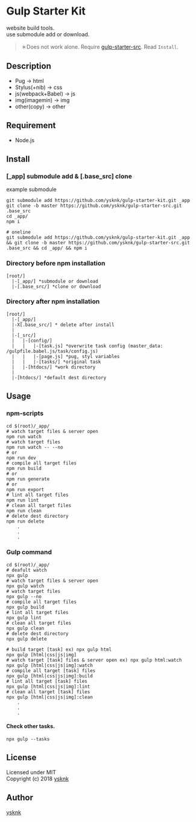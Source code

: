 Gulp Starter Kit
====

website build tools.  
use submodule add or download.  

> ＊Does not work alone. Require [gulp-starter-src](https://github.com/ysknk/gulp-starter-src). Read `Install`.

## Description

* Pug -> html
* Stylus(+nib) -> css
* js(webpack+Babel) -> js
* img(imagemin) -> img
* other(copy) -> other

## Requirement

* Node.js

## Install

### [_app] submodule add & [.base_src] clone

example submodule
```Shell
git submodule add https://github.com/ysknk/gulp-starter-kit.git _app
git clone -b master https://github.com/ysknk/gulp-starter-src.git .base_src
cd _app/
npm i

# oneline
git submodule add https://github.com/ysknk/gulp-starter-kit.git _app && git clone -b master https://github.com/ysknk/gulp-starter-src.git .base_src && cd _app/ && npm i

```

### Directory before npm installation

    [root/]
      |-[_app/] *submodule or download
      |-[.base_src/] *clone or download

### Directory after npm installation

    [root/]
      |-[_app/]
      |-X[.base_src/] * delete after install
      |
      |-[_src/]
      |   |-[config/]
      |   |   |-[task.js] *overwrite task config (master_data: /gulpfile.babel.js/task/config.js)
      |   |   |-[page.js] *pug, styl variables
      |   |   |-[tasks/] *original task
      |   |-[htdocs/] *work directory
      |
      |-[htdocs/] *default dest directory

## Usage

### npm-scripts

```Shell
cd $(root)/_app/
# watch target files & server open
npm run watch
# watch target files
npm run watch -- --no
# or
npm run dev
# compile all target files
npm run build
# or
npm run generate
# or
npm run export
# lint all target files
npm run lint
# clean all target files
npm run clean
# delete dest directory
npm run delete
    .
    .
    .
```

### Gulp command

```Shell
cd $(root)/_app/
# deafult watch
npx gulp
# watch target files & server open
npx gulp watch
# watch target files
npx gulp --no
# compile all target files
npx gulp build
# lint all target files
npx gulp lint
# clean all target files
npx gulp clean
# delete dest directory
npx gulp delete

# build target [task] ex) npx gulp html
npx gulp [html|css|js|img]
# watch target [task] files & server open ex) npx gulp html:watch
npx gulp [html|css|js|img]:watch
# compile all target [task] files
npx gulp [html|css|js|img]:build
# lint all target [task] files
npx gulp [html|css|js|img]:lint
# clean all target [task] files
npx gulp [html|css|js|img]:clean
    .
    .
    .
```

#### Check other tasks.

```Shell
npx gulp --tasks
```

## License

Licensed under MIT  
Copyright (c) 2018 [ysknk](https://github.com/ysknk)  

## Author

[ysknk](https://github.com/ysknk)

